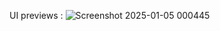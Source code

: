UI previews : 
![Screenshot 2025-01-05 000445](https://github.com/user-attachments/assets/f7553121-cd2c-4115-ac21-f9fb1bae914d)
